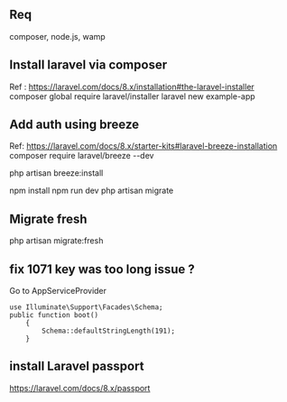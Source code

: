 ## Req
composer, node.js, wamp

## Install laravel via composer
Ref : https://laravel.com/docs/8.x/installation#the-laravel-installer
composer global require laravel/installer
laravel new example-app

## Add auth using breeze
Ref: https://laravel.com/docs/8.x/starter-kits#laravel-breeze-installation
composer require laravel/breeze --dev

php artisan breeze:install

npm install
npm run dev
php artisan migrate


## Migrate fresh 
php artisan migrate:fresh


## fix 1071 key was too long issue ?
Go to AppServiceProvider

```
use Illuminate\Support\Facades\Schema;
public function boot()
    {
        Schema::defaultStringLength(191);
    }
```

## install Laravel passport
https://laravel.com/docs/8.x/passport